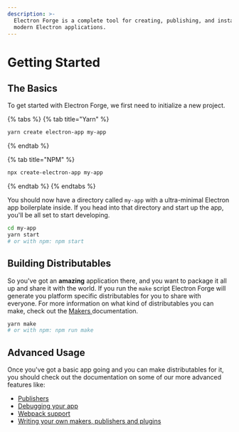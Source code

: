 ```yaml
---
description: >-
  Electron Forge is a complete tool for creating, publishing, and installing
  modern Electron applications.
---
```


# Getting Started

## The Basics

To get started with Electron Forge, we first need to initialize a new project.

{% tabs %}
{% tab title="Yarn" %}
```bash
yarn create electron-app my-app
```
{% endtab %}

{% tab title="NPM" %}
```bash
npx create-electron-app my-app
```
{% endtab %}
{% endtabs %}

You should now have a directory called `my-app` with a ultra-minimal Electron app boilerplate inside.  If you head into that directory and start up the app, you'll be all set to start developing.

```bash
cd my-app
yarn start
# or with npm: npm start
```

## Building Distributables

So you've got an **amazing** application there, and you want to package it all up and share it with the world.  If you run the `make` script Electron Forge will generate you platform specific distributables for you to share with everyone.  For more information on what kind of distributables you can make, check out the [Makers ](config/makers/)documentation.

```bash
yarn make
# or with npm: npm run make
```

## Advanced Usage

Once you've got a basic app going and you can make distributables for it, you should check out the documentation on some of our more advanced features like:

* [Publishers](config/publishers/)
* [Debugging your app](advanced/debugging.md)
* [Webpack support](config/plugins/webpack.md)
* [Writing your own makers, publishers and plugins](advanced/extending-electron-forge/)


